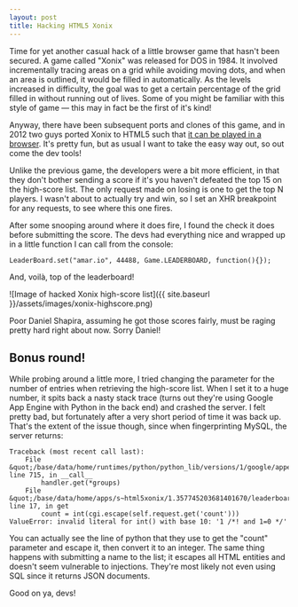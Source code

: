 ```yaml
---
layout: post
title: Hacking HTML5 Xonix
---
```


Time for yet another casual hack of a little browser game that hasn't been secured. A game called "Xonix" was released for DOS in 1984. It involved incrementally tracing areas on a grid while avoiding moving dots, and when an area is outlined, it would be filled in automatically. As the levels increased in difficulty, the goal was to get a certain percentage of the grid filled in without running out of lives. Some of you might be familiar with this style of game — this may in fact be the first of it's kind!

Anyway, there have been subsequent ports and clones of this game, and in 2012 two guys ported Xonix to HTML5 such that [it can be played in a browser](http://html5xonix.appspot.com/). It's pretty fun, but as usual I want to take the easy way out, so out come the dev tools!

Unlike the previous game, the developers were a bit more efficient, in that they don't bother sending a score if it's you haven't defeated the top 15 on the high-score list. The only request made on losing is one to get the top N players. I wasn't about to actually try and win, so I set an XHR breakpoint for any requests, to see where this one fires.

After some snooping around where it does fire, I found the check it does before submitting the score. The devs had everything nice and wrapped up in a little function I can call from the console:

    LeaderBoard.set("amar.io", 44488, Game.LEADERBOARD, function(){});

And, voilà, top of the leaderboard!

![Image of hacked Xonix high-score list]({{ site.baseurl }}/assets/images/xonix-highscore.png)

Poor Daniel Shapira, assuming he got those scores fairly, must be raging pretty hard right about now. Sorry Daniel!

## Bonus round! ##

While probing around a little more, I tried changing the parameter for the number of entries when retrieving the high-score list. When I set it to a huge number, it spits back a nasty stack trace (turns out they're using Google App Engine with Python in the back end) and crashed the server. I felt pretty bad, but fortunately after a very short period of time it was back up. That's the extent of the issue though, since when fingerprinting MySQL, the server returns:

	Traceback (most recent call last):
		File &quot;/base/data/home/runtimes/python/python_lib/versions/1/google/appengine/ext/webapp/_webapp25.py&quot;, line 715, in __call__
			handler.get(*groups)
		File &quot;/base/data/home/apps/s~html5xonix/1.357745203681401670/leaderboard.py&quot;, line 17, in get
			count = int(cgi.escape(self.request.get('count')))
	ValueError: invalid literal for int() with base 10: '1 /*! and 1=0 */'

You can actually see the line of python that they use to get the "count" parameter and escape it, then convert it to an integer. The same thing happens with submitting a name to the list; it escapes all HTML entities and doesn't seem vulnerable to injections. They're most likely not even using SQL since it returns JSON documents.

Good on ya, devs!
